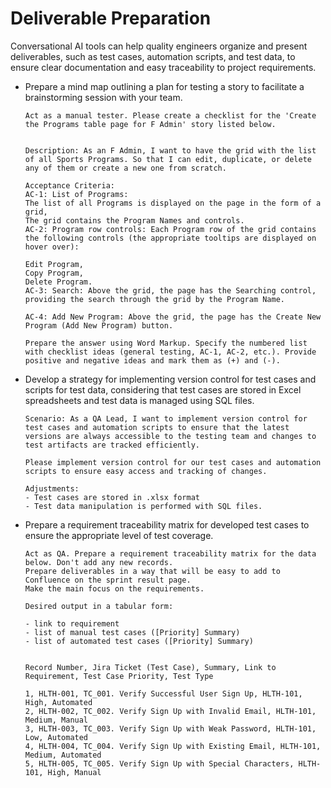 # Deliverable Preparation
Conversational AI tools can help quality engineers organize and present deliverables, such as test cases, automation scripts, and test data, to ensure clear documentation and easy traceability to project requirements.


- Prepare a mind map outlining a plan for testing a story to facilitate a brainstorming session with your team.

    ```
    Act as a manual tester. Please create a checklist for the 'Create the Programs table page for F Admin' story listed below.


    Description: As an F Admin, I want to have the grid with the list of all Sports Programs. So that I can edit, duplicate, or delete any of them or create a new one from scratch.

    Acceptance Criteria:
    AC-1: List of Programs:
    The list of all Programs is displayed on the page in the form of a grid,
    The grid contains the Program Names and controls.
    AC-2: Program row controls: Each Program row of the grid contains the following controls (the appropriate tooltips are displayed on hover over):

    Edit Program,
    Copy Program,
    Delete Program.
    AC-3: Search: Above the grid, the page has the Searching control, providing the search through the grid by the Program Name.

    AC-4: Add New Program: Above the grid, the page has the Create New Program (Add New Program) button.

    Prepare the answer using Word Markup. Specify the numbered list with checklist ideas (general testing, AC-1, AC-2, etc.). Provide positive and negative ideas and mark them as (+) and (-).
    ```

- Develop a strategy for implementing version control for test cases and scripts for test data, considering that test cases are stored in Excel spreadsheets and test data is managed using SQL files.

    ```
    Scenario: As a QA Lead, I want to implement version control for test cases and automation scripts to ensure that the latest versions are always accessible to the testing team and changes to test artifacts are tracked efficiently.

    Please implement version control for our test cases and automation scripts to ensure easy access and tracking of changes.

    Adjustments:
    - Test cases are stored in .xlsx format
    - Test data manipulation is performed with SQL files.
    ```

- Prepare a requirement traceability matrix for developed test cases to ensure the appropriate level of test coverage.

    ```
    Act as QA. Prepare a requirement traceability matrix for the data below. Don't add any new records.
    Prepare deliverables in a way that will be easy to add to Confluence on the sprint result page.
    Make the main focus on the requirements.

    Desired output in a tabular form:

    - link to requirement
    - list of manual test cases ([Priority] Summary)
    - list of automated test cases ([Priority] Summary)


    Record Number, Jira Ticket (Test Case), Summary, Link to Requirement, Test Case Priority, Test Type

    1, HLTH-001, TC_001. Verify Successful User Sign Up, HLTH-101, High, Automated
    2, HLTH-002, TC_002. Verify Sign Up with Invalid Email, HLTH-101, Medium, Manual
    3, HLTH-003, TC_003. Verify Sign Up with Weak Password, HLTH-101, Low, Automated
    4, HLTH-004, TC_004. Verify Sign Up with Existing Email, HLTH-101, Medium, Automated
    5, HLTH-005, TC_005. Verify Sign Up with Special Characters, HLTH-101, High, Manual
    ```